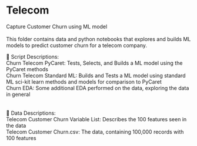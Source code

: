 # Telecom<br>
Capture Customer Churn using ML model
<br><br>
This folder contains data and python notebooks that explores and builds ML models to predict customer churn for a telecom company.

👀 Script Descriptions:<br>
Churn Telecom PyCaret:  Tests, Selects, and Builds a ML model using the PyCaret methods<br>
Churn Telecom Standard ML:  Builds and Tests a ML model using standard ML sci-kit learn methods and models for comparison to PyCaret<br>
Churn EDA:  Some additional EDA performed on the data, exploring the data in general<br>
<br><br>
👀 Data Descriptions:<br>
Telecom Customer Churn Variable List:  Describes the 100 features seen in the data<br>
Telecom Customer Churn.csv:  The data, containing 100,000 records with 100 features<br>
